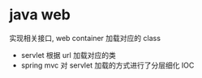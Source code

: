 # java web

实现相关接口, web container 加载对应的 class

- servlet 根据 url 加载对应的类
- spring mvc 对 servlet 加载的方式进行了分层细化 IOC
